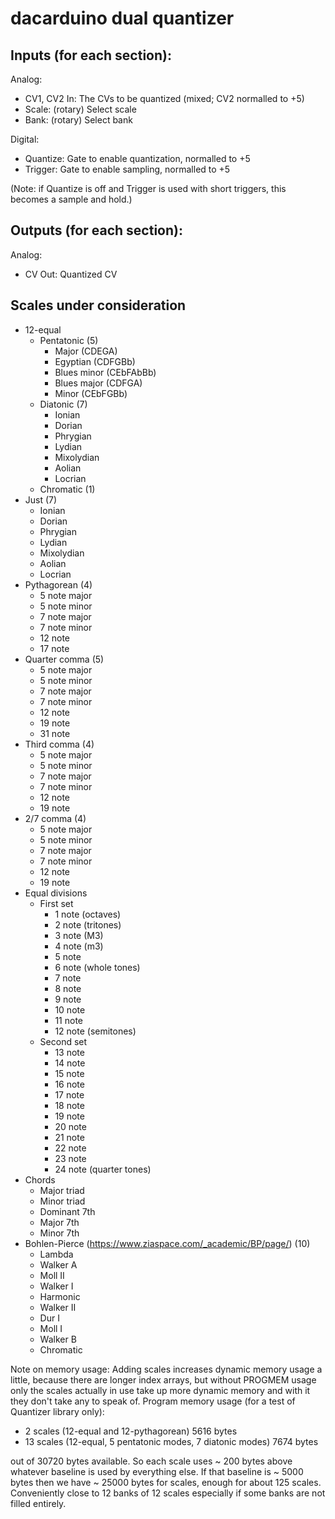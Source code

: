 # dacarduino dual quantizer

## Inputs (for each section):

Analog:

- CV1, CV2 In:    The CVs to be quantized (mixed; CV2 normalled to +5)
- Scale:          (rotary) Select scale
- Bank:           (rotary) Select bank

Digital:

- Quantize:       Gate to enable quantization, normalled to +5
- Trigger:        Gate to enable sampling, normalled to +5

(Note: if Quantize is off and Trigger is used with short triggers,
this becomes a sample and hold.)

## Outputs (for each section):

Analog:

- CV Out:         Quantized CV


## Scales under consideration

- 12-equal
  - Pentatonic (5)
    - Major (CDEGA)
    - Egyptian (CDFGBb)
    - Blues minor (CEbFAbBb)
    - Blues major (CDFGA)
    - Minor (CEbFGBb)
  - Diatonic (7)
    - Ionian
    - Dorian
    - Phrygian
    - Lydian
    - Mixolydian
    - Aolian
    - Locrian
  - Chromatic (1)
- Just (7)
  - Ionian
  - Dorian
  - Phrygian
  - Lydian
  - Mixolydian
  - Aolian
  - Locrian
- Pythagorean (4)
  - 5 note major
  - 5 note minor
  - 7 note major
  - 7 note minor
  - 12 note
  - 17 note
- Quarter comma (5)
  - 5 note major
  - 5 note minor
  - 7 note major
  - 7 note minor
  - 12 note
  - 19 note
  - 31 note
- Third comma (4)
  - 5 note major
  - 5 note minor
  - 7 note major
  - 7 note minor
  - 12 note
  - 19 note
- 2/7 comma (4)
  - 5 note major
  - 5 note minor
  - 7 note major
  - 7 note minor
  - 12 note
  - 19 note
- Equal divisions
  - First set
    - 1 note (octaves)
    - 2 note (tritones)
    - 3 note (M3)
    - 4 note (m3)
    - 5 note
    - 6 note (whole tones)
    - 7 note
    - 8 note
    - 9 note
    - 10 note
    - 11 note
    - 12 note (semitones)
  - Second set
    - 13 note
    - 14 note
    - 15 note
    - 16 note
    - 17 note
    - 18 note
    - 19 note
    - 20 note
    - 21 note
    - 22 note
    - 23 note
    - 24 note (quarter tones)
- Chords
  - Major triad
  - Minor triad
  - Dominant 7th
  - Major 7th
  - Minor 7th
- Bohlen-Pierce (https://www.ziaspace.com/_academic/BP/page/) (10)
  - Lambda
  - Walker A
  - Moll II
  - Walker I
  - Harmonic
  - Walker II
  - Dur I
  - Moll I
  - Walker B
  - Chromatic

Note on memory usage: Adding scales increases dynamic memory usage a little, because there are longer index arrays, but without PROGMEM usage only the scales actually in use take up more dynamic memory and with it they don't take any to speak of. Program memory usage (for a test of Quantizer library only):

- 2 scales (12-equal and 12-pythagorean) 5616 bytes
- 13 scales (12-equal, 5 pentatonic modes, 7 diatonic modes) 7674 bytes

out of 30720 bytes available. So each scale uses ~ 200 bytes above whatever baseline is used by everything else. If that baseline is ~ 5000 bytes then we have ~ 25000 bytes for scales, enough for about 125 scales. Conveniently close to 12 banks of 12 scales especially if some banks are not filled entirely.

